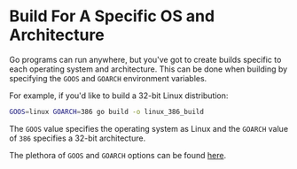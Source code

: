 # Build For A Specific OS and Architecture

Go programs can run anywhere, but you've got to create builds specific to
each operating system and architecture. This can be done when building by
specifying the `GOOS` and `GOARCH` environment variables.

For example, if you'd like to build a 32-bit Linux distribution:

```bash
GOOS=linux GOARCH=386 go build -o linux_386_build
```

The `GOOS` value specifies the operating system as Linux and the `GOARCH`
value of `386` specifies a 32-bit architecture.

The plethora of `GOOS` and `GOARCH` options can be found
[here](https://golang.org/doc/install/source#environment).
